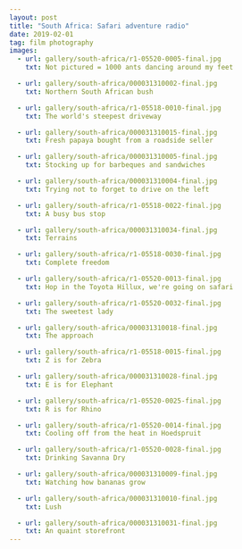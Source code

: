 ```yaml
---
layout: post
title: "South Africa: Safari adventure radio"
date: 2019-02-01
tag: film photography
images:
  - url: gallery/south-africa/r1-05520-0005-final.jpg
    txt: Not pictured = 1000 ants dancing around my feet

  - url: gallery/south-africa/000031310002-final.jpg
    txt: Northern South African bush

  - url: gallery/south-africa/r1-05518-0010-final.jpg
    txt: The world's steepest driveway

  - url: gallery/south-africa/000031310015-final.jpg
    txt: Fresh papaya bought from a roadside seller

  - url: gallery/south-africa/000031310005-final.jpg
    txt: Stocking up for barbeques and sandwiches

  - url: gallery/south-africa/000031310004-final.jpg
    txt: Trying not to forget to drive on the left

  - url: gallery/south-africa/r1-05518-0022-final.jpg
    txt: A busy bus stop

  - url: gallery/south-africa/000031310034-final.jpg
    txt: Terrains

  - url: gallery/south-africa/r1-05518-0030-final.jpg
    txt: Complete freedom

  - url: gallery/south-africa/r1-05520-0013-final.jpg
    txt: Hop in the Toyota Hillux, we're going on safari

  - url: gallery/south-africa/r1-05520-0032-final.jpg
    txt: The sweetest lady

  - url: gallery/south-africa/000031310018-final.jpg
    txt: The approach

  - url: gallery/south-africa/r1-05518-0015-final.jpg
    txt: Z is for Zebra

  - url: gallery/south-africa/000031310028-final.jpg
    txt: E is for Elephant

  - url: gallery/south-africa/r1-05520-0025-final.jpg
    txt: R is for Rhino

  - url: gallery/south-africa/r1-05520-0014-final.jpg
    txt: Cooling off from the heat in Hoedspruit

  - url: gallery/south-africa/r1-05520-0028-final.jpg
    txt: Drinking Savanna Dry

  - url: gallery/south-africa/000031310009-final.jpg
    txt: Watching how bananas grow

  - url: gallery/south-africa/000031310010-final.jpg
    txt: Lush

  - url: gallery/south-africa/000031310031-final.jpg
    txt: An quaint storefront
---
```

